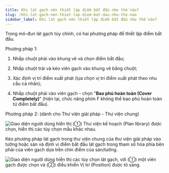 ```yaml
---
title: Khi lát gạch nên thiết lập điểm bắt đầu như thế nào?
slug: /khi-lat-gach-nen-thiet-lap-diem-bat-dau-nhu-the-nao
sidebar_label: Khi lát gạch nên thiết lập điểm bắt đầu như thế nào?
---
```


Trong mô-đun lát gạch tùy chỉnh, có hai phương pháp để thiết lập điểm bắt đầu.

Phương pháp 1:

1. Nhấp chuột phải vào khung vẽ và chọn điểm bắt đầu;

2. Nhấp chuột trái và kéo viên gạch vào khung vẽ bằng chuột;

3. Xác định vị trí điểm xuất phát (lựa chọn vị trí điểm xuất phát theo nhu cầu cá nhân);

4. Nhấp chuột phải vào viên gạch - chọn "**Bao phủ hoàn toàn (Cover Completely)**" (hiện tại, chức năng phím F không thể bao phủ hoàn toàn từ điểm bắt đầu).

Phương pháp 2: (dành cho Thư viện giải pháp - Thư viện chung)

![Giao diện người dùng hiển thị (①) Thư viện kế hoạch (Plan library) được chọn, hiển thị các tùy chọn mẫu khác nhau.](https://storage.googleapis.com/jegavn_kb/image_jegavn/664.1.jpg)

Kéo phương pháp lát gạch trong thư viện chung của thư viện giải pháp vào tường hoặc sàn và định vị điểm bắt đầu lát gạch trong tham số hóa phía bên phải của viên gạch dựa trên chín điểm của sàn/tường.

![Giao diện người dùng hiển thị các tùy chọn lát gạch, với (①) một viên gạch được chọn và (②) điều khiển Vị trí (Position) được tô sáng.](https://storage.googleapis.com/jegavn_kb/image_jegavn/664.2.jpg)